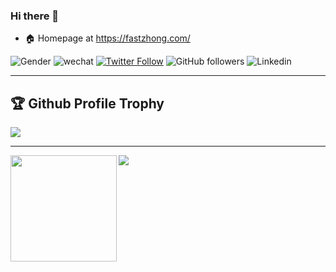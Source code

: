 ### Hi there 👋

<!--
**fastzhong/fastzhong** is a ✨ _special_ ✨ repository because its `README.md` (this file) appears on your GitHub profile.

Here are some ideas to get you started:

- 🔭 I’m currently working on ...
- 🌱 I’m currently learning ...
- 👯 I’m looking to collaborate on ...
- 🤔 I’m looking for help with ...
- 💬 Ask me about ...
- 📫 How to reach me: ...
- 😄 Pronouns: ...
- ⚡ Fun fact: ...
-->

- 🏠 Homepage at https://fastzhong.com/

![Gender](https://img.shields.io/badge/gender-%F0%9F%A4%B5-lightgrey)
![wechat](https://img.shields.io/badge/茶·咖啡-seagreen?style=flat&logo=wechat&labelColor=white)
[![Twitter Follow](https://img.shields.io/twitter/follow/fastzhong?label=%40fastzhonng&style=social)](https://twitter.com/fastzhong)
![GitHub followers](https://img.shields.io/github/followers/fastzhong?style=social)
![Linkedin](https://img.shields.io/badge/LinkedIn-blue?style=flat&logo=linkedin&labelColor=blue)

---

<h2>🏆 Github Profile Trophy</h2>
<img src="https://github-profile-trophy.vercel.app/?username=fastzhong&theme=nord&column=6"/>

---

<div>
  <img height="170" align="left" src="https://github-readme-stats.vercel.app/api?username=fastzhong&theme=vue-dark&count_private=true&include_all_commits=true" />
  <img src="https://github-readme-stats.vercel.app/api/top-langs/?username=fastzhong&theme=vue-dark&layout=compact" />
</div>

